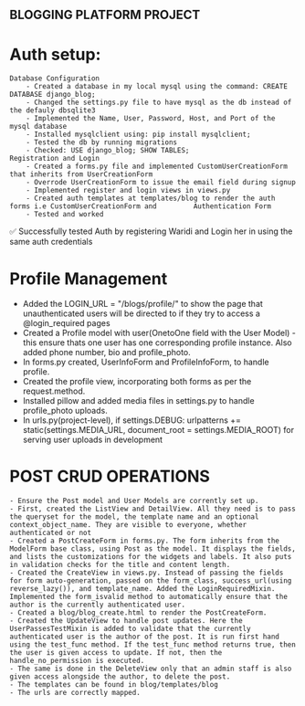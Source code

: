## BLOGGING PLATFORM PROJECT

# Auth setup:
    Database Configuration
        - Created a database in my local mysql using the command: CREATE DATABASE django_blog;
        - Changed the settings.py file to have mysql as the db instead of the defauly dbsqlite3
        - Implemented the Name, User, Password, Host, and Port of the mysql database
        - Installed mysqlclient using: pip install mysqlclient;
        - Tested the db by running migrations
        - Checked: USE django_blog; SHOW TABLES;
    Registration and Login
        - Created a forms.py file and implemented CustomUserCreationForm that inherits from UserCreationForm
        - Overrode UserCreationForm to issue the email field during signup
        - Implemented register and login views in views.py
        - Created auth templates at templates/blog to render the auth forms i.e CustomUserCreationForm and         Authentication Form
        - Tested and worked
✅ Successfully tested Auth by registering Waridi and Login her in using the same auth credentials

# Profile Management
- Added the LOGIN_URL = "/blogs/profile/" to show the page that unauthenticated users will be directed to if they try to access a @login_required pages
- Created a Profile model with user(OnetoOne field with the User Model) - this ensure thats one user has one corresponding profile instance. Also added phone number, bio and profile_photo.
- In forms.py created, UserInfoForm and ProfileInfoForm, to handle profile.
- Created the profile view, incorporating both forms as per the request.method. 
- Installed pillow and added media files in settings.py to handle profile_photo uploads.
- In urls.py(project-level), if settings.DEBUG:
    urlpatterns += static(settings.MEDIA_URL, document_root = settings.MEDIA_ROOT)
    for serving user uploads in development

# POST CRUD OPERATIONS
    - Ensure the Post model and User Models are corrently set up.
    - First, created the ListView and DetailView. All they need is to pass the queryset for the model, the template name and an optional context_object_name. They are visible to everyone, whether authenticated or not
    - Created a PostCreateForm in forms.py. The form inherits from the ModelForm base class, using Post as the model. It displays the fields, and lists the customizations for the widgets and labels. It also puts in validation checks for the title and content length.
    - Created the CreateView in views.py. Instead of passing the fields for form auto-generation, passed on the form_class, success_url(using reverse_lazy()), and template_name. Added the LoginRequiredMixin. Implemented the form_isvalid method to automatically ensure that the author is the currently authenticated user.
    - Created a blog/blog_create.html to render the PostCreateForm. 
    - Created the UpdateView to handle post updates. Here the UserPassesTestMixin is added to validate that the currently authenticated user is the author of the post. It is run first hand using the test_func method. If the test_func method returns true, then the user is given access to update. If not, then the handle_no_permission is executed.
    - The same is done in the DeleteView only that an admin staff is also given access alongside the author, to delete the post.
    - The templates can be found in blog/templates/blog
    - The urls are correctly mapped.